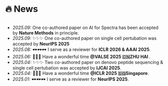 <br/>

# 🔥 News


<div style="max-height: 200px; overflow-y: auto;">
<ul>
  <li><em>2025.09:</em> One co-authored paper on AI for Spectra has been accepted by <strong>Nature Methods</strong> in principle.</li> 
  <li><em>2025.09:</em> ✨✨✨ One co-authored paper on single cell pertubation was accepted by <strong>NeurIPS 2025</strong> </li> 
  <li><em>2025.08:</em> 🕶️🕶️🕶️ I serve as a reviewer for <strong>ICLR 2026 & AAAI 2025</strong>.</li>  
  <li><em>2025.06:</em> 🌴🌴🌴 Have a wonderful time <strong>@VALSE 2025 🇨🇳ZHU HAI </strong>.</li>  
  <li><em>2025.04:</em> ✨✨✨ Two co-authored paper on denovo peptide sequencing & single cell pertubation was accepted by <strong>IJCAI 2025</strong>.</li>
  <li><em>2025.04:</em> 🌴🌴🌴 Have a wonderful time <strong>@ICLR 2025 🇸🇬Singapore</strong>.</li>  
  <li><em>2025.01:</em> 🕶️🕶️🕶️ I serve as a reviewer for <strong>NeurIPS 2025</strong>.</li>  
  <li><em>2025.01:</em> ✨✨✨ Two co-authored paper on RAG boosting denovo peptide sequencing was accepted by <strong>ICLR 2025</strong>.</li>
  <li><em>2024.12:</em> 🕶️🕶️🕶️ I serve as a reviewer for <strong>ICML 2025</strong>.</li>  
  <li><em>2024.09:</em> ✨✨✨ One co-authored paper on denovo peptide sequencing was accepted by <strong>NeurIPS 2024 Workshop AIDrugX (spotlight)</strong>.</li>
  <li><em>2024.10:</em> 🏆🏆🏆 I am awarded <strong>NeurIPS Scholar Award</strong>. </li>
  <li><em>2024.09:</em> 🕶️🕶️🕶️ I serve as a reviewer for <strong>AISTATS 2025</strong>.</li>    
  <li><em>2024.09:</em> ✨✨✨ Two papers on de novo peptide sequencing were accepted by <strong>NeurIPS 2024</strong>.</li>
  <li><em>2024.09:</em> ✨✨✨ One paper on deep GNN was accepted by <strong>NeurIPS 2024</strong>.</li>
  <li><em>2024.08:</em> 🕶️🕶️🕶️ I serve as a reviewer for <strong>ICLR 2025</strong>.</li>
  <li><em>2024.05:</em> 🕶️🕶️🕶️ I serve as a reviewer for <strong>NeurIPS 2024</strong>.</li>
  <li><em>2024.06:</em> 🎓🎓🎓 I obtained a Bachelor of Science degree from <strong>Jilin University</strong>.</li>
  <li><em>2023.12:</em> 🏆🏆🏆 I received the <strong>Wang Xianghao Scholarship</strong> (王湘浩奖学金). </li>
</ul>
</div>

<br/>